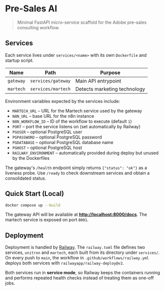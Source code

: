 # Pre-Sales AI

> Minimal FastAPI micro-service scaffold for the Adobe pre-sales consulting workflow.

## Services

Each service lives under `services/<name>` with its own `Dockerfile` and startup
script.

| Name      | Path                | Purpose                         |
|-----------|--------------------|---------------------------------|
| `gateway` | `services/gateway` | Main API entrypoint             |
| `martech` | `services/martech` | Detects marketing technology    |


Environment variables expected by the services include:

- `MARTECH_URL` – URL for the Martech service used by the gateway
- `N8N_URL` – base URL for the n8n instance
- `N8N_WORKFLOW_ID` – ID of the workflow to execute (default `1`)
- `PORT` – port the service listens on (set automatically by Railway)
- `PGUSER` – optional PostgreSQL user
- `PGPASSWORD` – optional PostgreSQL password
- `PGDATABASE` – optional PostgreSQL database name
- `PGHOST` – optional PostgreSQL host
- `RAILWAY_ENVIRONMENT` – automatically provided during deploy but unused by the Dockerfiles

The gateway's `/health` endpoint simply returns `{"status": "ok"}` as a liveness probe. Use `/ready` to check downstream services and obtain a consolidated status.

## Quick Start (Local)

```bash
docker compose up --build
```

The gateway API will be available at
**[http://localhost:8000/docs](http://localhost:8000/docs)**. The martech service is exposed on port `8001`.

## Deployment

Deployment is handled by [Railway](https://railway.app/). The `railway.toml`
file defines two services, `unitron` and `martech`, each built from its
directory under `services/`. On every push to `main`, the workflow in
`.github/workflows/railway.yml` deploys both services with
`railwayapp/railway-deploy@v2`.

Both services run in **service mode**, so Railway keeps the containers
running and performs repeated health checks instead of treating them as
one-off jobs.

